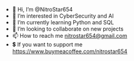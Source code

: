 - 👋 Hi, I’m @NitroStar654
- 👀 I’m interested in CyberSecurity and AI
- 🌱 I’m currently learning Python and SQL
- 💞️ I’m looking to collaborate on new projects
- 📫 How to reach me nitrostar654@gmail.com
- 💲 If you want to support me https://www.buymeacoffee.com/nitrostar654
<!---
NitroStar654/NitroStar654 is a ✨ special ✨ repository because its `README.md` (this file) appears on your GitHub profile.
You can click the Preview link to take a look at your changes.
--->
